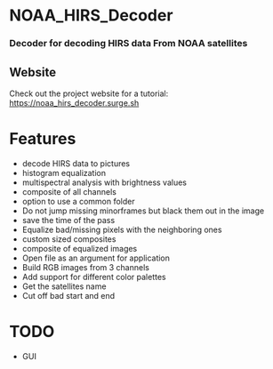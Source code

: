 # NOAA_HIRS_Decoder
### Decoder for decoding HIRS data From NOAA satellites

## Website
Check out the project website for a tutorial: https://noaa_hirs_decoder.surge.sh

# Features
 - decode HIRS data to pictures
 - histogram equalization
 - multispectral analysis with brightness values
 - composite of all channels
 - option to use a common folder
 - Do not jump missing minorframes but black them out in the image
 - save the time of the pass
 - Equalize bad/missing pixels with the neighboring ones
 - custom sized composites
 - composite of equalized images
 - Open file as an argument for application
  - Build RGB images from 3 channels
  - Add support for different color palettes
  - Get the satellites name
  - Cut off bad start and end

# TODO
 - GUI

